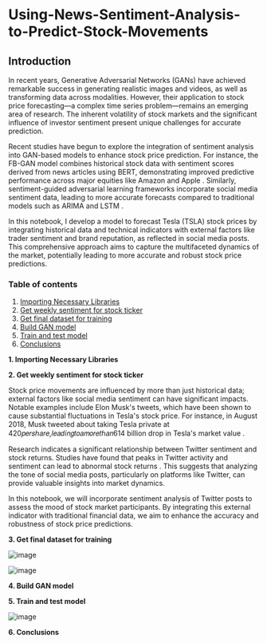 # Using-News-Sentiment-Analysis-to-Predict-Stock-Movements

## Introduction

In recent years, Generative Adversarial Networks (GANs) have achieved remarkable success in generating realistic images and videos, as well as transforming data across modalities. However, their application to stock price forecasting—a complex time series problem—remains an emerging area of research. The inherent volatility of stock markets and the significant influence of investor sentiment present unique challenges for accurate prediction.

Recent studies have begun to explore the integration of sentiment analysis into GAN-based models to enhance stock price prediction. For instance, the FB-GAN model combines historical stock data with sentiment scores derived from news articles using BERT, demonstrating improved predictive performance across major equities like Amazon and Apple . Similarly, sentiment-guided adversarial learning frameworks incorporate social media sentiment data, leading to more accurate forecasts compared to traditional models such as ARIMA and LSTM .

In this notebook, I develop a model to forecast Tesla (TSLA) stock prices by integrating historical data and technical indicators with external factors like trader sentiment and brand reputation, as reflected in social media posts. This comprehensive approach aims to capture the multifaceted dynamics of the market, potentially leading to more accurate and robust stock price predictions.

### Table of contents
1. [Importing Necessary Libraries](#section-one)
2. [Get weekly sentiment for stock ticker](#section-two)
3. [Get final dataset for training](#section-three)
4. [Build GAN model](#section-four)
5. [Train and test model](#section-five)
6. [Conclusions](#section-six)

**1. Importing Necessary Libraries**


**2. Get weekly sentiment for stock ticker**

Stock price movements are influenced by more than just historical data; external factors like social media sentiment can have significant impacts. Notable examples include Elon Musk's tweets, which have been shown to cause substantial fluctuations in Tesla's stock price. For instance, in August 2018, Musk tweeted about taking Tesla private at 420𝑝𝑒𝑟𝑠ℎ𝑎𝑟𝑒,𝑙𝑒𝑎𝑑𝑖𝑛𝑔𝑡𝑜𝑎𝑚𝑜𝑟𝑒𝑡ℎ𝑎𝑛614 billion drop in Tesla's market value .

Research indicates a significant relationship between Twitter sentiment and stock returns. Studies have found that peaks in Twitter activity and sentiment can lead to abnormal stock returns . This suggests that analyzing the tone of social media posts, particularly on platforms like Twitter, can provide valuable insights into market dynamics.

In this notebook, we will incorporate sentiment analysis of Twitter posts to assess the mood of stock market participants. By integrating this external indicator with traditional financial data, we aim to enhance the accuracy and robustness of stock price predictions.

**3. Get final dataset for training**

![image](https://github.com/user-attachments/assets/648e7508-8e6e-41dd-a0ce-56842de780ba)

![image](https://github.com/user-attachments/assets/87f3abb7-e675-48cc-bf99-ae0be41c2698)

**4. Build GAN model**



**5. Train and test model**

![image](https://github.com/user-attachments/assets/cf361942-2e78-4a9f-a197-e4f957dc49da)


**6. Conclusions**
